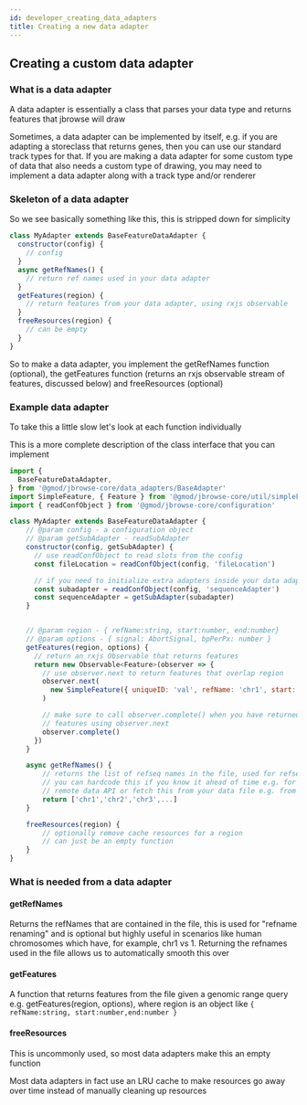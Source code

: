```yaml
---
id: developer_creating_data_adapters
title: Creating a new data adapter
---
```


## Creating a custom data adapter

### What is a data adapter

A data adapter is essentially a class that parses your data type and returns
features that jbrowse will draw

Sometimes, a data adapter can be implemented by itself, e.g. if you are
adapting a storeclass that returns genes, then you can use our standard track
types for that. If you are making a data adapter for some custom type of data
that also needs a custom type of drawing, you may need to implement a data
adapter along with a track type and/or renderer

### Skeleton of a data adapter

So we see basically something like this, this is stripped down for simplicity

```js
class MyAdapter extends BaseFeatureDataAdapter {
  constructor(config) {
    // config
  }
  async getRefNames() {
    // return ref names used in your data adapter
  }
  getFeatures(region) {
    // return features from your data adapter, using rxjs observable
  }
  freeResources(region) {
    // can be empty
  }
}
```

So to make a data adapter, you implement the getRefNames function (optional),
the getFeatures function (returns an rxjs observable stream of features,
discussed below) and freeResources (optional)

### Example data adapter

To take this a little slow let's look at each function individually

This is a more complete description of the class interface that you can implement

```js
import {
  BaseFeatureDataAdapter,
} from '@gmod/jbrowse-core/data_adapters/BaseAdapter'
import SimpleFeature, { Feature } from '@gmod/jbrowse-core/util/simpleFeature'
import { readConfObject } from '@gmod/jbrowse-core/configuration'

class MyAdapter extends BaseFeatureDataAdapter {
    // @param config - a configuration object
    // @param getSubAdapter - readSubAdapter
    constructor(config, getSubAdapter) {
      // use readConfObject to read slots from the config
      const fileLocation = readConfObject(config, 'fileLocation')

      // if you need to initialize extra adapters inside your data adapter, use getSubAdapter
      const subadapter = readConfObject(config, 'sequenceAdapter')
      const sequenceAdapter = getSubAdapter(subadapter)
    }


    // @param region - { refName:string, start:number, end:number}
    // @param options - { signal: AbortSignal, bpPerPx: number }
    getFeatures(region, options) {
      // return an rxjs Observable that returns features
      return new Observable<Feature>(observer => {
        // use observer.next to return features that overlap region
        observer.next(
          new SimpleFeature({ uniqueID: 'val', refName: 'chr1', start: 0, end: 100})
        )

        // make sure to call observer.complete() when you have returned all
        // features using observer.next
        observer.complete()
      })
    }

    async getRefNames() {
        // returns the list of refseq names in the file, used for refseq renaming
        // you can hardcode this if you know it ahead of time e.g. for your own
        // remote data API or fetch this from your data file e.g. from the bam header
        return ['chr1','chr2','chr3',...]
    }

    freeResources(region) {
        // optionally remove cache resources for a region
        // can just be an empty function
    }
}
```

### What is needed from a data adapter

#### getRefNames

Returns the refNames that are contained in the file, this is
used for "refname renaming" and is optional but highly useful in scenarios
like human chromosomes which have, for example, chr1 vs 1. Returning the
refnames used in the file allows us to automatically smooth this over

#### getFeatures

A function that returns features from the file given a genomic
range query e.g. getFeatures(region, options), where region is an object like
`{ refName:string, start:number,end:number }`

#### freeResources

This is uncommonly used, so most data adapters make this an empty function

Most data adapters in fact use an LRU cache to make resources go away over time
instead of manually cleaning up resources
